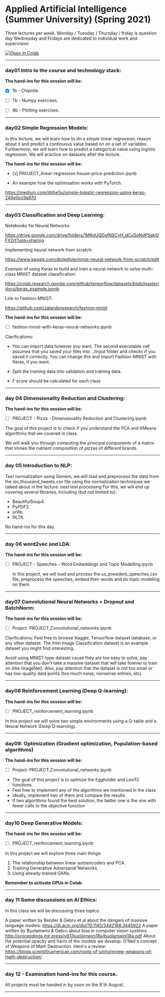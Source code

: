 # Applied Artificial Intelligence (Summer University) (Spring 2021)

Three lectures per week.
Monday / Tuesday / Thursday / friday is question day
Wednesday and Fridays are dedicated to individual work and supervision

<a href="https://colab.research.google.com/github/flight505/Applied_AI_IT_Uni/blob/main/" target="_parent"><img src="https://colab.research.google.com/assets/colab-badge.svg" alt="Open In Colab"/></a>


***
### day01 Intro to the course and technology stack:
<b> The hand-ins for this session will be: </b>
- [x] 1b - Chipotle.

- [ ] 7b - Numpy exercises.

- [ ] 8b - Plotting exercises.


***
### day02 Simple Regression Models:

In this lecture, we will learn how to do a simple linear regression, reason about it and predict a continuous value based on on a set of variables. Furthermore, we will learn how to predict a categorical value using logistic regression. We will practice on datasets after the lecture.

<b> The hand-ins for this session will be: </b>

- [x] PROJECT_linear-regression-house-price-prediction.ipynb


- An example how the optimisation works with PyTorch.

https://medium.com/@the1ju/simple-logistic-regression-using-keras-249e0cc9a970

***
### day03 Classification and Deep Learning:
Notebooks for Neural Networks

https://drive.google.com/drive/folders/1M6gUQDsfNSCyH_dCuSqNdPSakj0FX2rt?usp=sharing

Implementing neural network from scratch:

https://www.kaggle.com/djoledjole/mnist-neural-network-from-scratch/edit

Example of using Keras to build and train a neural network to solve multi-class MNIST dataset classification:

https://colab.research.google.com/github/tensorflow/datasets/blob/master/docs/keras_example.ipynb

Link to Fashion-MNIST:

https://github.com/zalandoresearch/fashion-mnist

<b> The hand-ins for this session will be: </b>
- [ ] fashion-mnist-with-keras-neural-networks.ipynb

Clarifications:

* You can import data however you want. The second executable cell assumes that you saved your files into ../input folder and checks if you saved it correctly. You can change this and import Fashion-MNIST with Keras, if you want.

* Split the training data into validation and training data.

* F score should be calculated for each class


***

### day 04 Dimensionality Reduction and Clustering:

<b> The hand-ins for this session will be: </b>

- [ ] PROJECT - Pizza - Dimensionality Reduction and Clustering.ipynb

The goal of this project is to check if you understand the PCA and KMeans algorithms that we covered in class.

We will walk you through computing the principal components of a matrix that shows the nutrient composition of pizzas of different brands.

***
### day 05 Introduction to NLP:

Text normalization using Gensim, we will load and preprocess the data from the six_thousand_tweets.csv file using the normalization techniques we talked about in the lecture.
next text processing
For this, we will end up covering several libraries, including (but not limited to):
- BeautifulSoup4.
- PyPDF2.
- urllib.
- NLTK.

No hand-ins for this day.
***

### day 06 word2vec and LDA:

<b> The hand-ins for this session will be: </b>
- [ ] PROJECT - Speeches - Word Embeddings and Topic Modelling.ipynb

  In this project, we will load and process the us_president_speeches.csv file, preprocess the speeches, embed their words and do topic modeling on them.

***
### day07 Convolutional Neural Networks + Dropout and BatchNorm:

<b> The hand-ins for this session will be: </b>
- [ ] Project: PROJECT_Convolutional_networks.ipynb

Clarifications: Feel free to browse Kaggle, Tensorflow dataset database, or any other dataset. The Intel Image Classification dataset is an example dataset you might find interesting.

Avoid using MNIST-type dataset cause they are too easy to solve, pay attention that you don't take a massive dataset that will take forever to train on (like ImageNet). Also, pay attention that the dataset is not too small or has low-quality data points (too much noise, nonsense entries, etc).

***

### day08 Reinforcement Learning (Deep Q-learning):

<b> The hand-ins for this session will be: </b>
- [ ] PROJECT_reinforcement_learning.ipynb


In this project we will solve two simple environments using a Q-table and a Neural Network (Deep Q-learning).

***
### day09: Optimization (Gradient optimization, Population-based algorithms)

<b> The hand-ins for this session will be: </b>
- [ ] Project: PROJECT_Convolutional_networks.ipynb

* The goal of this project is to optmize the Eggholder and Levi13 functions.
* Feel free to implement any of the algorithms we mentioned in the class
* Ideally, implement two of them and compare the results
* If two algorithms found the best solution, the better one is the one with fewer calls to the objective function

***
### day10 Deep Generative Models:

<b> The hand-ins for this session will be: </b>
- [ ] PROJECT_reinforcement_learning.ipynb

In this project we will explore three main things:
1. The relationship between linear autoencoders and PCA.
2. Training Generative Adversarial Networks.
3. Using already-trained GANs.


**Remember to activate GPUs in Colab**.



***
### day 11 Some discussions on AI Ethics:

In this class we will be discussing three topics:

A paper written by Bender & Gebru et al about the dangers of massive language models: https://dl.acm.org/doi/10.1145/3442188.3445922
A paper written by Buolamwini & Gebru about bias in computer vision systems: http://proceedings.mlr.press/v81/buolamwini18a/buolamwini18a.pdf
About the potential opacity and harm of the models we develop: O'Neil's concept of Weapons of Math Destruction. Here's a review: https://blogs.scientificamerican.com/roots-of-unity/review-weapons-of-math-destruction/

***
### day 12 - Examination hand-ins for this course.

All projects must be handed in by noon on the 8´th August.

***



